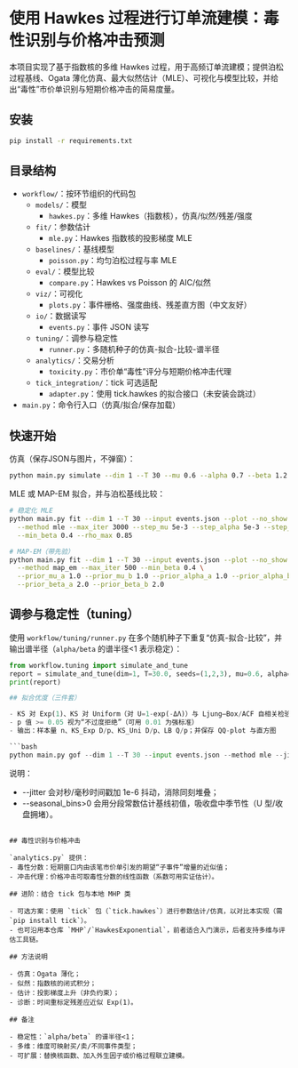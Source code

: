 # 使用 Hawkes 过程进行订单流建模：毒性识别与价格冲击预测

本项目实现了基于指数核的多维 Hawkes 过程，用于高频订单流建模；提供泊松过程基线、Ogata 薄化仿真、最大似然估计（MLE）、可视化与模型比较，并给出“毒性”市价单识别与短期价格冲击的简易度量。

## 安装

```bash
pip install -r requirements.txt
```

## 目录结构

- `workflow/`：按环节组织的代码包
  - `models/`：模型
    - `hawkes.py`：多维 Hawkes（指数核），仿真/似然/残差/强度
  - `fit/`：参数估计
    - `mle.py`：Hawkes 指数核的投影梯度 MLE
  - `baselines/`：基线模型
    - `poisson.py`：均匀泊松过程与率 MLE
  - `eval/`：模型比较
    - `compare.py`：Hawkes vs Poisson 的 AIC/似然
  - `viz/`：可视化
    - `plots.py`：事件栅格、强度曲线、残差直方图（中文友好）
  - `io/`：数据读写
    - `events.py`：事件 JSON 读写
  - `tuning/`：调参与稳定性
    - `runner.py`：多随机种子的仿真-拟合-比较-谱半径
  - `analytics/`：交易分析
    - `toxicity.py`：市价单“毒性”评分与短期价格冲击代理
  - `tick_integration/`：tick 可选适配
    - `adapter.py`：使用 tick.hawkes 的拟合接口（未安装会跳过）
- `main.py`：命令行入口（仿真/拟合/保存加载）

## 快速开始

仿真（保存JSON与图片，不弹窗）：

```bash
python main.py simulate --dim 1 --T 30 --mu 0.6 --alpha 0.7 --beta 1.2 --plot --no_show --min_events 60 --max_retries 80 --out events.json
```

MLE 或 MAP-EM 拟合，并与泊松基线比较：

```bash
# 稳定化 MLE
python main.py fit --dim 1 --T 30 --input events.json --plot --no_show \
  --method mle --max_iter 3000 --step_mu 5e-3 --step_alpha 5e-3 --step_beta 1e-4 \
  --min_beta 0.4 --rho_max 0.85

# MAP-EM（带先验）
python main.py fit --dim 1 --T 30 --input events.json --plot --no_show \
  --method map_em --max_iter 500 --min_beta 0.4 \
  --prior_mu_a 1.0 --prior_mu_b 1.0 --prior_alpha_a 1.0 --prior_alpha_b 1.0 \
  --prior_beta_a 2.0 --prior_beta_b 2.0
```

## 调参与稳定性（tuning）

使用 `workflow/tuning/runner.py` 在多个随机种子下重复“仿真-拟合-比较”，并输出谱半径（`alpha/beta` 的谱半径<1 表示稳定）：

```python
from workflow.tuning import simulate_and_tune
report = simulate_and_tune(dim=1, T=30.0, seeds=(1,2,3), mu=0.6, alpha=0.7, beta=1.2)
print(report)

## 拟合优度（三件套）

- KS 对 Exp(1)、KS 对 Uniform（对 U=1-exp(-ΔΛ)）与 Ljung–Box/ACF 自相关检验
- p 值 >= 0.05 视为“不过度拒绝”（可用 0.01 为强标准）
- 输出：样本量 n、KS_Exp D/p、KS_Uni D/p、LB Q/p；并保存 QQ-plot 与直方图

```bash
python main.py gof --dim 1 --T 30 --input events.json --method mle --jitter --seasonal_bins 10
```

说明：
- --jitter 会对秒/毫秒时间戳加 1e-6 抖动，消除同刻堆叠；
- --seasonal_bins>0 会用分段常数估计基线初值，吸收盘中季节性（U 型/收盘拥堵）。
```

## 毒性识别与价格冲击

`analytics.py` 提供：
- 毒性分数：短期窗口内由该笔市价单引发的期望“子事件”增量的近似值；
- 冲击代理：价格冲击可取毒性分数的线性函数（系数可用实证估计）。

## 进阶：结合 tick 包与本地 MHP 类

- 可选方案：使用 `tick` 包（`tick.hawkes`）进行参数估计/仿真，以对比本实现（需 `pip install tick`）。
- 也可沿用本仓库 `MHP`/`HawkesExponential`，前者适合入门演示，后者支持多维与评估工具链。

## 方法说明

- 仿真：Ogata 薄化；
- 似然：指数核的闭式积分；
- 估计：投影梯度上升（非负约束）；
- 诊断：时间重标定残差应近似 Exp(1)。

## 备注

- 稳定性：`alpha/beta` 的谱半径<1；
- 多维：维度可映射买/卖/不同事件类型；
- 可扩展：替换核函数、加入外生因子或价格过程联立建模。
